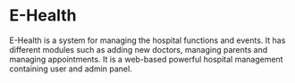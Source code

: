 # E-Health
E-Health is a system for managing the hospital functions and events. It has different modules such as adding new doctors, managing parents and managing appointments. It is a web-based powerful hospital management containing user and admin panel.
